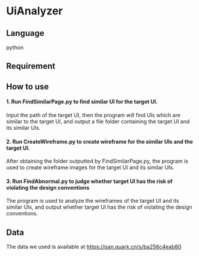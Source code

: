 # UiAnalyzer
## Language
python

## Requirement

## How to use
#### 1. Run FindSimilarPage.py to find similar UI for the target UI. 
Input the path of the target UI, then the program will find UIs which are similar to the target UI, and output a file folder containing the target UI and its similar UIs.
#### 2. Run CreateWireframe.py to create wireframe for the similar UIs and the target UI.
After obtaining the folder outputted by FindSimilarPage.py, the program is used to create wireframe images for the target UI and its similar UIs.

#### 3. Run FindAbnormal.py to judge whether target UI has the risk of violating the design conventions
The program is used to analyze the wireframes of the target UI and its similar UIs, and output whether target UI has the risk of violating the design conventions.

## Data
The data we used is available at https://pan.quark.cn/s/ba256c4eab80
